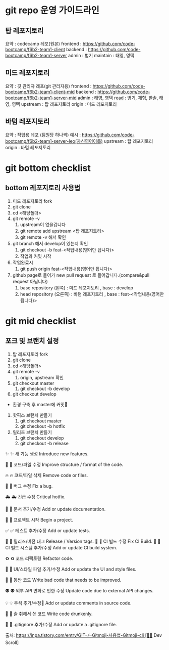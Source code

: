 # git repo 운영 가이드라인

## 탑 레포지토리

요약 : codecamp 레포(원본)
frontend : https://github.com/code-bootcamp/f6b2-team1-client
backend : https://github.com/code-bootcamp/f6b2-team1-server
admin : 범기
maintain : 태영, 영택

## 미드 레포지토리

요약 : 깃 관리자 레포(git 관리자용)
frontend : https://github.com/code-bootcamp/f6b2-team1-client-mid
backend : https://github.com/code-bootcamp/f6b2-team1-server-mid
admin : 태영, 영택
read : 범기, 재형, 한솔, 태영, 영택
upstream : 탑 레포지토리
origin : 미드 레포지토리

## 바텀 레포지토리

요약 : 작업용 레포 (팀원당 하나씩)
예시 : https://github.com/code-bootcamp/f6b2-team1-server-leo(자신영어이름)
upstream : 탑 레포지토리
origin : 바텀 레포지토리

# git bottom checklist

## bottom 레포지토리 사용법

1. 미드 레포지토리 fork
2. git clone <githuburl>
3. cd <해당폴더>
4. git remote -v
   1. upstream이 없을겁니다
   2. git remote add upstream <탑 레포지토리>
   3. git remote -v 해서 확인
5. git branch 해서 develop이 있는지 확인
   1. git checkout -b feat-<작업내용(영어만 됩니다)>
   2. 작업과 커밋 시작
6. 작업완료시
   1. git push origin feat-<작업내용(영어만 됩니다)>
7. github page로 들어가 new pull request 로 들어갑니다.(compare&pull request 아닙니다)
   1. base repository (왼쪽) : 미드 레포지토리 , base : develop
   2. head repository (오른쪽) : 바텀 레포지토리 , base : feat-<작업내용(영어만 됩니다)>

# git mid checklist

## 포크 및 브랜치 설정

1. 탑 레포지토리 fork
2. git clone <github url>
3. cd <해당폴더>
4. git remote -v
   1. origin, upstream 확인
5. git checkout master
   1. git checkout -b develop
6. git checkout develop

- 환경 구축 후 master에 커밋🚀

1. 핫픽스 브랜치 만들기
   1. git checkout master
   2. git checkout -b hotfix
2. 릴리즈 브랜치 만들기
   1. git checkout develop
   2. git checkout -b release

✨ :sparkles: 새 기능 생성 Introduce new features.

🎨 :art: 코드/파일 수정 Improve structure / format of the code.

🔥 :fire: 코드/파일 삭제 Remove code or files.

🐛 :bug: 버그 수정 Fix a bug.

🚑 :ambulance: 긴급 수정 Critical hotfix.

📝 :memo: 문서 추가/수정 Add or update documentation.

🎉 :tada: 프로젝트 시작 Begin a project.

✅ :white_check_mark: 테스트 추가/수정 Add or update tests.

<!-- 배포단계 -->

🔖 :bookmark: 릴리즈/버전 태그 Release / Version tags.
💚 :green_heart: CI 빌드 수정 Fix CI Build.
👷 :construction_worker: CI 빌드 시스템 추가/수정 Add or update CI build system.

<!-- 프로젝트 완료 후 -->

♻️ :recycle: 코드 리팩토링 Refactor code.

<!-- 기타 깃모지 -->

💄 :lipstick: UI/스타일 파일 추가/수정 Add or update the UI and style files.

💩 :poop: 똥싼 코드 Write bad code that needs to be improved.

👽 :alien: 외부 API 변화로 인한 수정 Update code due to external API changes.

💡 :bulb: 주석 추가/수정 Add or update comments in source code.

🍻 :beers: 술 취해서 쓴 코드 Write code drunkenly.

🙈 :see_no_evil: .gitignore 추가/수정 Add or update a .gitignore file.

출처: https://inpa.tistory.com/entry/GIT-⚡️-Gitmoji-사용법-Gitmoji-cli [👨‍💻 Dev Scroll]
